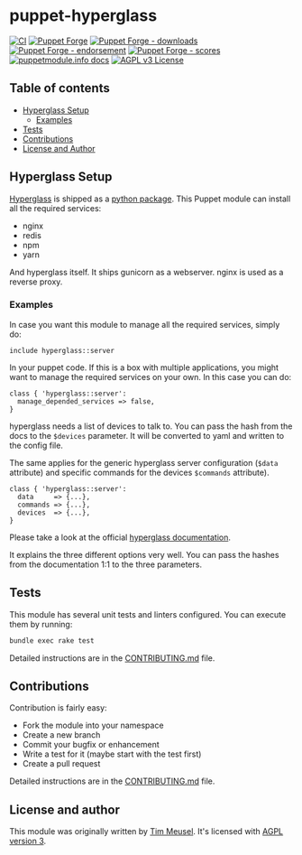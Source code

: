 # puppet-hyperglass

[![CI](https://github.com/voxpupuli/puppet-hyperglass/actions/workflows/ci.yml/badge.svg)](https://github.com/voxpupuli/puppet-hyperglass/actions/workflows/ci.yml)
[![Puppet Forge](https://img.shields.io/puppetforge/v/puppet/hyperglass.svg)](https://forge.puppetlabs.com/puppet/hyperglass)
[![Puppet Forge - downloads](https://img.shields.io/puppetforge/dt/puppet/hyperglass.svg)](https://forge.puppetlabs.com/puppet/hyperglass)
[![Puppet Forge - endorsement](https://img.shields.io/puppetforge/e/puppet/hyperglass.svg)](https://forge.puppetlabs.com/puppet/hyperglass)
[![Puppet Forge - scores](https://img.shields.io/puppetforge/f/puppet/hyperglass.svg)](https://forge.puppetlabs.com/puppet/hyperglass)
[![puppetmodule.info docs](http://www.puppetmodule.info/images/badge.png)](http://www.puppetmodule.info/m/puppet-hyperglass)
[![AGPL v3 License](https://img.shields.io/github/license/voxpupuli/puppet-hyperglass.svg)](LICENSE)

## Table of contents

* [Hyperglass Setup](#hyperglass-setup)
  * [Examples](#examples)
* [Tests](#tests)
* [Contributions](#contributions)
* [License and Author](#license-and-author)

## Hyperglass Setup

[Hyperglass](https://hyperglass.dev/) is shipped as a
[python package](https://pypi.org/project/hyperglass/). This Puppet module
can install all the required services:

* nginx
* redis
* npm
* yarn

And hyperglass itself. It ships gunicorn as a webserver. nginx is used as a
reverse proxy.

### Examples

In case you want this module to manage all the required services, simply do:

```puppet
include hyperglass::server
````

In your puppet code. If this is a box with multiple applications, you might
want to manage the required services on your own. In this case you can do:

```puppet
class { 'hyperglass::server':
  manage_depended_services => false,
}
```

hyperglass needs a list of devices to talk to. You can pass the hash from
the docs to the `$devices` parameter. It will be converted to yaml and written
to the config file.

The same applies for the generic hyperglass server configuration (`$data`
attribute) and specific commands for the devices `$commands` attribute).

```puppet
class { 'hyperglass::server':
  data     => {...},
  commands => {...},
  devices  => {...},
}
```

Please take a look at the official
[hyperglass documentation](https://hyperglass.io/docs/parameters).

It explains the three different options very well. You can pass the hashes
from the documentation 1:1 to the three parameters.

## Tests

This module has several unit tests and linters configured. You can execute them
by running:

```sh
bundle exec rake test
```

Detailed instructions are in the [CONTRIBUTING.md](.github/CONTRIBUTING.md)
file.

## Contributions

Contribution is fairly easy:

* Fork the module into your namespace
* Create a new branch
* Commit your bugfix or enhancement
* Write a test for it (maybe start with the test first)
* Create a pull request

Detailed instructions are in the [CONTRIBUTING.md](.github/CONTRIBUTING.md)
file.

## License and author

This module was originally written by [Tim Meusel](https://github.com/bastelfreak).
It's licensed with [AGPL version 3](LICENSE).
